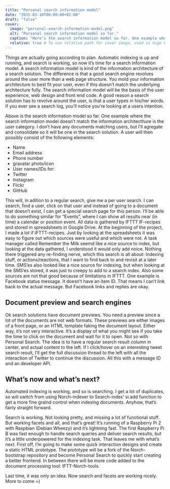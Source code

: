 ```yaml
---
title: "Personal search information model"
date: "2015-03-10T00:00:00+02:00"
draft: "false"
cover:
  image: "personal-search-information-model.png"
  alt: "Personal search information model so far."
  caption: "Here’s the search information model so far. One example where the search information model doesn’t match the information architecthure is the user category. I don’t have any documents matching users, but I’ll agregate and consolidate so it will be one in the search solution."
  relative: true # To use relative path for cover image, used in hugo Page-bundles
---
```


Things are actually going according to plan. Automatic indexing is up and running, and search is working, so now it’s time for a search information model. A search information model is kind of the information architecture of a search solution. The difference is that a good search engine revolves around the user more than a web page structure. You mold your information architecture to best fit your user, even if this doesn’t match the underlying architecture fully. The search information model will be the basis of the user experience, web design and front end code. A good reason a search solution has to revolve around the user, is that a user types in his/her words. If you ever see a search log, you’ll notice you’re looking at a users intention.

Above is the search information model so far. One example where the search information model doesn’t match the information architecthure is the user category. I don’t have any documents matching users, but I’ll agregate and consolidate so it will be one in the search solution. A user will then possibly consist of the following elements:

* Name
* Email address
* Phone number
* gravatar photo/icon
* User names/IDs for:
* Twitter
* Instagram
* Flickr
* GitHub

This will, in adition to a regular search, give me a per user search. I can search, find a user, click on that user and instead of going to a document that doesn’t exist, I can get a special search page for this person. I’ll be able to do something similar for “Events”, where I can show all results near (in time) a calendar or position event. All data is gathered by IFTTT IF-recipes and stored in spreadsheets in Google Drive. At the beginning of the project, I made a lot if IFTTT-recipes. Just by looking at the spreadsheets it was easy to figure out which sources were useful and which were not. A task manager called Remember the Milk seemd like a nice source to index, but looking at the data gathered, I understood it would only add noice. Nothing there triggered any re-finding nerve, which this search is all about: Indexing stuff, or actions/reactions, that I want to find back to and revisit at a later time. SMS’es also looked like a nice source for indexing, but when looking at the SMS’es stored, it was just to creepy to add to a search index. Also some sources are not that good because of limitations in IFTTT. One example is Facebook status message. It doesn’t have an item ID. That means I can’t link back to the actual message. But Facebook links and replies are okay.

## Document preview and search engines

Ok search solutions have document previews. You need a preview since a lot of the documents are not web formats. These previews are either images of a front page, or an HTML template faking the document layout. Either way, it’s not very interactive. It’s a display of what you might see if you take the time to click on the document and wait for it to open. Not so with Personal Search. The idea is to have a regular search result column in center, and actual content to the left. If I click/hover on an interesting tweet search result, I’ll get the full discussion thread to the left with all the interaction of Twitter to continue the discussion. All this with a message ID and an developer API.

## What’s now and what’s next?

Automated indexing is working, and so is searching. I get a lot of duplicates, so will switch from using Norch-indexer to Search-index’ si.add function to get a more fine graind control when indexing documents. Anyhow, that’s fairly straight forward.


Search is working. Not looking pretty, and missing a lot of functional stuff. But working facets and all, and that’s great! It’s running of a Raspberry Pi 2 with Raspbian (Debian Wheezy) and it’s lightning fast. The first Raspberry Pi B was fast enough to handle search queries and deliver search results, but it’s a little underpowered for the indexing task. That leaves me with what’s next. First off, I’m going to make some quick interaction designs and create a static HTML prototype. The prototype will be a fork of the Norch-bootstrap repository and become Personal Search to quickly start creating a better frontend. In between there will be more code added to the document processing tool: IFTT-Norch-tools.



Last time, it was only an idea. Now search and facets are working nicely. More to come =)